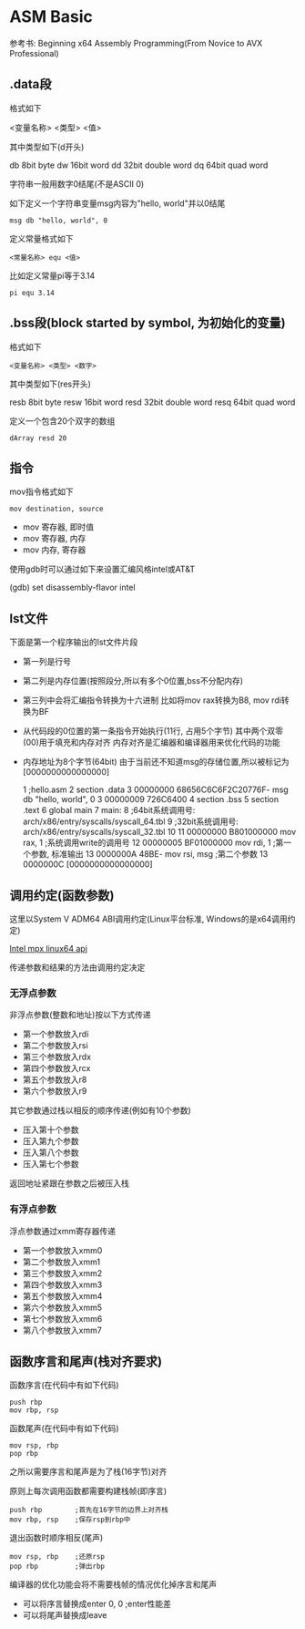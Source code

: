 # ASM Basic

参考书: Beginning x64 Assembly Programming(From Novice to AVX Professional)

## .data段

格式如下

<变量名称> <类型> <值>

其中类型如下(d开头)

db	8bit	byte
dw 	16bit	word
dd 	32bit	double word
dq 	64bit	quad word

字符串一般用数字0结尾(不是ASCII 0)

如下定义一个字符串变量msg内容为"hello, world"并以0结尾

	msg db "hello, world", 0

定义常量格式如下

	<常量名称> equ <值>

比如定义常量pi等于3.14

	pi equ 3.14

## .bss段(block started by symbol, 为初始化的变量)

格式如下

	<变量名称> <类型> <数字>

其中类型如下(res开头)

resb	8bit	byte
resw	16bit	word
resd	32bit	double word
resq	64bit	quad word

定义一个包含20个双字的数组

	dArray resd	20

## 指令

mov指令格式如下

	mov destination, source

- mov 寄存器, 即时值
- mov 寄存器, 内存
- mov 内存, 寄存器

使用gdb时可以通过如下来设置汇编风格intel或AT&T

(gdb) set disassembly-flavor intel

## lst文件

下面是第一个程序输出的lst文件片段

- 第一列是行号
- 第二列是内存位置(按照段分,所以有多个0位置,bss不分配内存)
- 第三列中会将汇编指令转换为十六进制
	比如将mov rax转换为B8, mov rdi转换为BF
- 从代码段的0位置的第一条指令开始执行(11行, 占用5个字节)
	其中两个双零(00)用于填充和内存对齐
	内存对齐是汇编器和编译器用来优化代码的功能
- 内存地址为8个字节(64bit)
	由于当前还不知道msg的存储位置,所以被标记为[0000000000000000]

     1                                  ;hello.asm
     2                                  section .data
     3 00000000 68656C6C6F2C20776F-     	msg db "hello, world", 0
     3 00000009 726C6400
     4                                  section .bss
     5                                  section .text
     6                                  	global main
     7                                  main:
     8                                  	;64bit系统调用号: arch/x86/entry/syscalls/syscall_64.tbl
     9                                  	;32bit系统调用号: arch/x86/entry/syscalls/syscall_32.tbl
    10
    11 00000000 B801000000              	mov rax, 1	;系统调用write的调用号
    12 00000005 BF01000000              	mov rdi, 1	;第一个参数, 标准输出
    13 0000000A 48BE-                   	mov rsi, msg	;第二个参数
    13 0000000C [0000000000000000]

## 调用约定(函数参数)

这里以System V ADM64 ABI调用约定(Linux平台标准, Windows的是x64调用约定)

[Intel mpx linux64 api](https://software.intel.com/sites/default/files/article/402129/mpx-linux64-api.pdf)

传递参数和结果的方法由调用约定决定

### 无浮点参数

非浮点参数(整数和地址)按以下方式传递

- 第一个参数放入rdi
- 第二个参数放入rsi
- 第三个参数放入rdx
- 第四个参数放入rcx
- 第五个参数放入r8
- 第六个参数放入r9

其它参数通过栈以相反的顺序传递(例如有10个参数)

- 压入第十个参数
- 压入第九个参数
- 压入第八个参数
- 压入第七个参数

返回地址紧跟在参数之后被压入栈

### 有浮点参数

浮点参数通过xmm寄存器传递

- 第一个参数放入xmm0
- 第二个参数放入xmm1
- 第三个参数放入xmm2
- 第四个参数放入xmm3
- 第五个参数放入xmm4
- 第六个参数放入xmm5
- 第七个参数放入xmm6
- 第八个参数放入xmm7

## 函数序言和尾声(栈对齐要求)

函数序言(在代码中有如下代码)

	push rbp
	mov rbp, rsp

函数尾声(在代码中有如下代码)

	mov rsp, rbp
	pop rbp

之所以需要序言和尾声是为了栈(16字节)对齐

原则上每次调用函数都需要构建栈帧(即序言)

	push rbp		;首先在16字节的边界上对齐栈
	mov rbp, rsp	;保存rsp到rbp中

退出函数时顺序相反(尾声)

	mov rsp, rbp	;还原rsp
	pop rbp			;弹出rbp

编译器的优化功能会将不需要栈帧的情况优化掉序言和尾声

- 可以将序言替换成enter 0, 0 ;enter性能差
- 可以将尾声替换成leave
